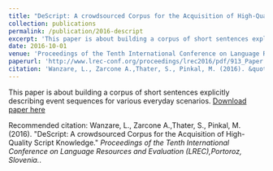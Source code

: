 ```yaml
---
title: "DeScript: A crowdsourced Corpus for the Acquisition of High-Quality Script Knowledge."
collection: publications
permalink: /publication/2016-descript
excerpt: 'This paper is about building a corpus of short sentences explicitly describing event sequences for various everyday scenarios.'
date: 2016-10-01
venue: 'Proceedings of the Tenth International Conference on Language Resources and Evaluation (LREC),Portoroz, Slovenia'
paperurl: 'http://www.lrec-conf.org/proceedings/lrec2016/pdf/913_Paper.pdf'
citation: 'Wanzare, L., Zarcone A.,Thater, S., Pinkal, M. (2016). &quot;DeScript: A crowdsourced Corpus for the Acquisition of High-Quality Script Knowledge.&quot; <i>Proceedings of the Tenth International Conference on Language Resources and Evaluation (LREC), Portoroz, Slovenia.</i>.'
---
```

This paper is about building a corpus of short sentences explicitly describing event sequences for various everyday scenarios.
[Download paper here](http://www.lrec-conf.org/proceedings/lrec2016/pdf/913_Paper.pdf)

Recommended citation: Wanzare, L., Zarcone A.,Thater, S., Pinkal, M. (2016). "DeScript: A crowdsourced Corpus for the Acquisition of High-Quality Script Knowledge." <i>Proceedings of the Tenth International Conference on Language Resources and Evaluation (LREC),Portoroz, Slovenia.</i>.